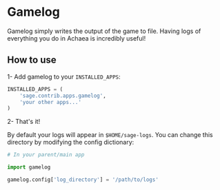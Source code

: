 Gamelog
=======

Gamelog simply writes the output of the game to file. Having logs of everything you do in Achaea is incredibly useful! 

How to use
----------

1- Add gamelog to your `INSTALLED_APPS`:

```python
INSTALLED_APPS = (
	'sage.contrib.apps.gamelog',
	'your other apps...'
)
```

2- That's it!

By default your logs will appear in `$HOME/sage-logs`. You can change this directory by modifying the config dictionary:

```python
# In your parent/main app

import gamelog

gamelog.config['log_directory'] = '/path/to/logs'
```